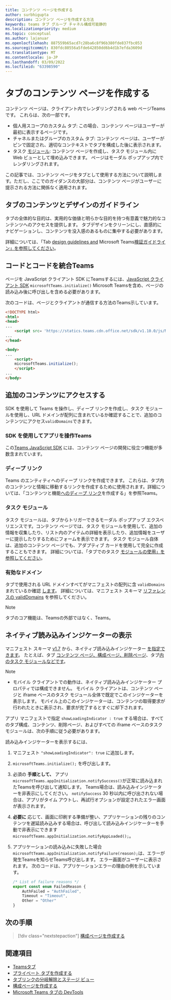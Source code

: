```yaml
---
title: コンテンツ ページを作成する
author: surbhigupta
description: コンテンツ ページを作成する方法
keywords: teams タブ グループ チャネル構成可能静的
ms.localizationpriority: medium
ms.topic: conceptual
ms.author: lajanuar
ms.openlocfilehash: 887559b65acd7c28ba6c8f96b380fde837fbc053
ms.sourcegitcommit: 830fdc80556a5fde642850dd6b4d1b7efda3609d
ms.translationtype: MT
ms.contentlocale: ja-JP
ms.lasthandoff: 03/09/2022
ms.locfileid: "63398590"
---
```

# <a name="create-a-content-page-for-your-tab"></a>タブのコンテンツ ページを作成する

コンテンツ ページは、クライアント内でレンダリングされる web ページTeamsです。 これらは、次の一部です。

* 個人用スコープのカスタム タブ: この場合、コンテンツ ページはユーザーが最初に表示するページです。
* チャネルまたはグループのカスタム タブ: コンテンツ ページは、ユーザーがピンで固定され、適切なコンテキストでタブを構成した後に表示されます。
* タスク [モジュール](~/task-modules-and-cards/what-are-task-modules.md): コンテンツ ページを作成し、タスク モジュール内に Web ビューとして埋め込みできます。 ページはモーダル ポップアップ内でレンダリングされます。

この記事では、コンテンツ ページをタブとして使用する方法について説明します。ただし、ここでのガイダンスの大部分は、コンテンツ ページがユーザーに提示される方法に関係なく適用されます。

## <a name="tab-content-and-design-guidelines"></a>タブのコンテンツとデザインのガイドライン

タブの全体的な目的は、実用的な価値と明らかな目的を持つ有意義で魅力的なコンテンツへのアクセスを提供します。 タブデザインをクリーンにし、直感的にナビゲーションし、コンテンツを没入感のあるものに集中する必要があります。

詳細については、「Tab [design guidelines and](~/tabs/design/tabs.md) Microsoft Teams[検証ガイドライン」を参照してください](~/concepts/deploy-and-publish/appsource/prepare/teams-store-validation-guidelines.md)。

## <a name="integrate-your-code-with-teams"></a>コードとコードを統合Teams

ページを JavaScript クライアント SDK にTeamsするには、[JavaScript クライアント SDK](/javascript/api/overview/msteams-client?view=msteams-client-js-latest&preserve-view=true) `microsoftTeams.initialize()` Microsoft Teamsを含め、ページの読み込み後に呼び出しを含める必要があります。

次のコードは、ページとクライアントが通信する方法のTeams示しています。

```html
<!DOCTYPE html>
<html>
<head>
...
    <script src= 'https://statics.teams.cdn.office.net/sdk/v1.10.0/js/MicrosoftTeams.min.js'></script>
...
</head>

<body>
...
    <script>
    microsoftTeams.initialize();
    </script>
...
</body>
```

## <a name="access-additional-content"></a>追加のコンテンツにアクセスする

SDK を使用して Teams を操作し、ディープ リンクを作成し、タスク モジュールを使用し、URL ドメインが配列に含まれているか確認することで、追加のコンテンツにアクセス`validDomains`できます。

### <a name="use-the-sdk-to-interact-with-teams"></a>SDK を使用してアプリを操作Teams

この[Teams JavaScript SDK](~/tabs/how-to/using-teams-client-sdk.md) には、コンテンツ ページの開発に役立つ機能が多数含まれています。

### <a name="deep-links"></a>ディープ リンク

Teams のエンティティへのディープ リンクを作成できます。 これらは、タブ内のコンテンツと情報に移動するリンクを作成するために使用されます。詳細については、「コンテンツと機能[へのディープ リンク](~/concepts/build-and-test/deep-links.md)を作成する」を参照Teams。

### <a name="task-modules"></a>タスク モジュール

タスク モジュールは、タブからトリガーできるモーダル ポップアップ エクスペリエンスです。コンテンツ ページでは、タスク モジュールを使用して、追加の情報を収集したり、リスト内のアイテムの詳細を表示したり、追加情報をユーザーに提示したりするためにフォームを表示できます。 タスク モジュール自体は、追加のコンテンツ ページでも、アダプティブ カードを使用して完全に作成することもできます。 詳細については、「タブでのタスク [モジュールの使用」を参照してください](~/task-modules-and-cards/task-modules/task-modules-tabs.md)。

### <a name="valid-domains"></a>有効なドメイン

タブで使用される URL ドメインすべてがマニフェストの配列に含 `validDomains` まれているか確認 [します](~/concepts/build-and-test/apps-package.md)。 詳細については、マニフェスト スキーマ [リファレンスの validDomains](~/resources/schema/manifest-schema.md#validdomains) を参照してください。

> [!NOTE]
> タブのコア機能は、Teamsの外部ではなく、Teams。

## <a name="show-a-native-loading-indicator"></a>ネイティブ読み込みインジケーターの表示

マニフェスト スキーマ [v1.7](../../../resources/schema/manifest-schema.md) から、ネイティブ読み込みインジケーター [を指定できます](../../../resources/schema/manifest-schema.md#showloadingindicator)。 たとえば、タブ [コンテンツ ページ、](#integrate-your-code-with-teams)[構成ページ、](configuration-page.md)[削除ページ](removal-page.md)、タブ[内のタスク モジュールなどです](../../../task-modules-and-cards/task-modules/task-modules-tabs.md)。

> [!NOTE]
>
> * モバイル クライアントでの動作は、ネイティブ読み込みインジケーター プロパティでは構成できません。 モバイル クライアントは、コンテンツ ページと iframe ベースのタスク モジュール全体で既定でこのインジケーターを表示します。 モバイル上のこのインジケーターは、コンテンツの取得要求が行われたときに表示され、要求が完了するとすぐに却下されます。

アプリ マニフェストで指定 `showLoadingIndicator : true`  する場合は、すべてのタブ構成、コンテンツ、削除ページ、およびすべての iframe ベースのタスク モジュールは、次の手順に従う必要があります。

読み込みインジケーターを表示するには、

1. マニフェスト `"showLoadingIndicator": true` に追加します。
1. `microsoftTeams.initialize();` を呼び出します。
1. 必須の **手順として、** アプリ`microsoftTeams.appInitialization.notifySuccess()`が正常に読み込まれたTeamsを呼び出して通知します。 Teams場合は、読み込みインジケーターを非表示にしてください。 `notifySuccess` 30 秒以内に呼び出されない場合は、アプリがタイム アウトし、再試行オプションが設定されたエラー画面が表示されます。
1. **必要に** 応じて、画面に印刷する準備が整い、アプリケーションの残りのコンテンツを遅延読み込みする場合は、呼び出して読み込みインジケーターを手動で非表示にできます `microsoftTeams.appInitialization.notifyAppLoaded();`。
1. アプリケーションの読み込みに失敗した場合`microsoftTeams.appInitialization.notifyFailure(reason);`は、エラーが発生Teamsを知らせTeams呼び出します。 エラー画面がユーザーに表示されます。 次のコードは、アプリケーションエラーの理由の例を示しています。

    ```typescript
    /* List of failure reasons */
    export const enum FailedReason {
        AuthFailed = "AuthFailed",
        Timeout = "Timeout",
        Other = "Other"
    }
    ```

## <a name="next-step"></a>次の手順

> [!div class="nextstepaction"]
> [構成ページを作成する](~/tabs/how-to/create-tab-pages/configuration-page.md)

## <a name="see-also"></a>関連項目

* [Teamsタブ](~/tabs/what-are-tabs.md)
* [プライベート タブを作成する](~/tabs/how-to/create-personal-tab.md)
* [タブリンクの分岐解除とステージ ビュー](~/tabs/tabs-link-unfurling.md)
* [構成ページを作成する](~/tabs/how-to/create-tab-pages/configuration-page.md)
* [Microsoft Teams タブの DevTools](~/tabs/how-to/developer-tools.md)
